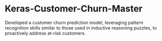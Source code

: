 # Keras-Customer-Churn-Master
Developed a customer churn prediction model, leveraging pattern recognition skills similar to those used in inductive reasoning puzzles, to proactively address at-risk customers.
